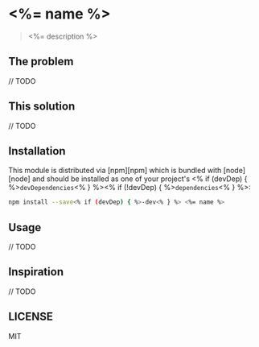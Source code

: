 # <%= name %>

> <%= description %>

## The problem

// TODO

## This solution

// TODO

## Installation

This module is distributed via [npm][npm] which is bundled with [node][node] and should be installed
as one of your project's <% if (devDep) { %>`devDependencies`<% } %><% if (!devDep) {
%>`dependencies`<% } %>:

```sh
npm install --save<% if (devDep) { %>-dev<% } %> <%= name %>
```

## Usage

// TODO

## Inspiration

// TODO

## LICENSE

MIT
